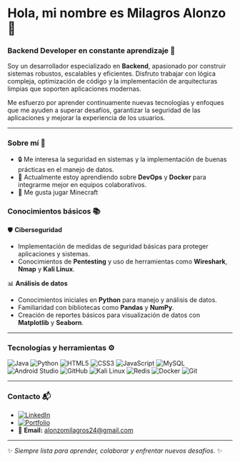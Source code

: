# Hola, mi nombre es Milagros Alonzo 👋

### Backend Developer en constante aprendizaje 🚀

Soy un desarrollador especializado en **Backend**, apasionado por construir sistemas robustos, escalables y eficientes. Disfruto trabajar con lógica compleja, optimización de código y la implementación de arquitecturas limpias que soporten aplicaciones modernas.

Me esfuerzo por aprender continuamente nuevas tecnologías y enfoques que me ayuden a superar desafíos, garantizar la seguridad de las aplicaciones y mejorar la experiencia de los usuarios. 

---

### Sobre mí 🌟
- 🔒 Me interesa la seguridad en sistemas y la implementación de buenas prácticas en el manejo de datos.
- 🌱 Actualmente estoy aprendiendo sobre **DevOps** y **Docker** para integrarme mejor en equipos colaborativos.
- 🧩 Me gusta jugar Minecraft 

### Conocimientos básicos 📚
🛡️ **Ciberseguridad**  
- Implementación de medidas de seguridad básicas para proteger aplicaciones y sistemas.  
- Conocimientos de **Pentesting** y uso de herramientas como **Wireshark**, **Nmap** y **Kali Linux**.

📊 **Análisis de datos**  
- Conocimientos iniciales en **Python** para manejo y análisis de datos.  
- Familiaridad con bibliotecas como **Pandas** y **NumPy**.  
- Creación de reportes básicos para visualización de datos con **Matplotlib** y **Seaborn**.

---

### Tecnologías y herramientas ⚙️
![Java](https://img.shields.io/badge/Java-007396?style=for-the-badge&logo=java&logoColor=white)
![Python](https://img.shields.io/badge/Python-3776AB?style=for-the-badge&logo=python&logoColor=white)
![HTML5](https://img.shields.io/badge/HTML5-E34F26?style=for-the-badge&logo=html5&logoColor=white)
![CSS3](https://img.shields.io/badge/CSS3-1572B6?style=for-the-badge&logo=css3&logoColor=white)
![JavaScript](https://img.shields.io/badge/JavaScript-F7DF1E?style=for-the-badge&logo=javascript&logoColor=black)
![MySQL](https://img.shields.io/badge/MySQL-005C84?style=for-the-badge&logo=mysql&logoColor=white)
![Android Studio](https://img.shields.io/badge/Android%20Studio-3DDC84?style=for-the-badge&logo=android-studio&logoColor=white)
![GitHub](https://img.shields.io/badge/GitHub-181717?style=for-the-badge&logo=github&logoColor=white)
![Kali Linux](https://img.shields.io/badge/Kali%20Linux-557C94?style=for-the-badge&logo=kalilinux&logoColor=white)
![Redis](https://img.shields.io/badge/Redis-DC382D?style=for-the-badge&logo=redis&logoColor=white)
![Docker](https://img.shields.io/badge/Docker-2496ED?style=for-the-badge&logo=docker&logoColor=white)
![Git](https://img.shields.io/badge/Git-F05032?style=for-the-badge&logo=git&logoColor=white)

---

### Contacto 📬
- [![LinkedIn](https://img.shields.io/badge/LinkedIn-Profile-blue)](https://linkedin.com/in/tu-perfil)
- [![Portfolio](https://img.shields.io/badge/Portfolio-Visítame-green)](https://tusitio.com)
- 📧 **Email:** alonzomilagros24@gmail.com

---

✨ _Siempre lista para aprender, colaborar y enfrentar nuevos desafíos._ ✨
